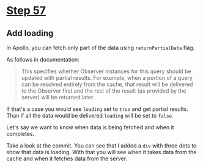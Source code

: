 # [Step 57](https://github.com/kamilkisiela/GitHunt-Lite-Angular/tree/step57)

## Add loading

In Apollo, you can fetch only part of the data using `returnPartialData` flag.

As follows in documentation:

> This specifies whether Observer instances for this query should be updated with partial results. For example, when a portion of a query can be resolved entirely from the cache, that result will be delivered to the Observer first and the rest of the result (as provided by the server) will be returned later.

If that's a case you would see `loading` set to `true` and get partial results. Than if all the data would be delivered `loading` will be set to `false`.


Let's say we want to know when data is being fetched and when it completes.

Take a look at the commit. You can see that I added a `div` with three dots to show that data is loading.
With that you will see when it takes data from the cache and when it fetches data from the server.

